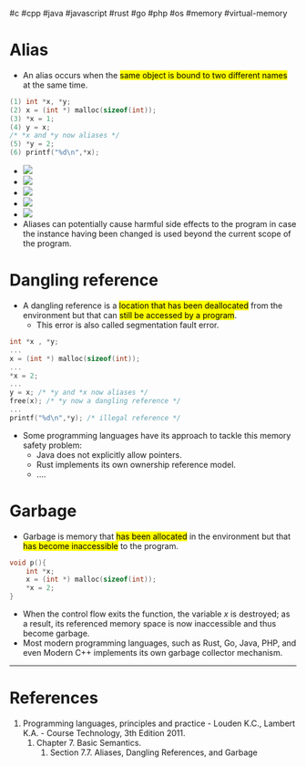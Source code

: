 #c #cpp #java #javascript #rust #go #php #os #memory #virtual-memory 

# Alias
- An alias occurs when the <mark class="hltr-yellow">same object is bound to two different names</mark> at the same time.
```c title='Alias example written in C'
(1) int *x, *y;
(2) x = (int *) malloc(sizeof(int));
(3) *x = 1;
(4) y = x;
/* *x and *y now aliases */
(5) *y = 2;
(6) printf("%d\n",*x);
```

- ![](Pasted%20image%2020250510132843.png)
- ![](Pasted%20image%2020250510132858.png)
- ![](Pasted%20image%2020250510132915.png)
- ![](Pasted%20image%2020250510132930.png)
- ![](Pasted%20image%2020250510132940.png)
- Aliases can potentially cause harmful side effects to the program in case the instance having been changed is used beyond the current scope of the program.
# Dangling reference
- A dangling reference is a <mark class="hltr-yellow">location that has been deallocated</mark> from the environment but that can <mark class="hltr-yellow">still be accessed by a program</mark>.
	- This error is also called segmentation fault error.
```c title='Dangling reference example'
int *x , *y;
...
x = (int *) malloc(sizeof(int));
...
*x = 2;
...
y = x; /* *y and *x now aliases */
free(x); /* *y now a dangling reference */
...
printf("%d\n",*y); /* illegal reference */
```
- Some programming languages have its approach to tackle this memory safety problem:
	- Java does not explicitly allow pointers.
	- Rust implements its own ownership reference model.
	- ....
# Garbage
- Garbage is memory that <mark class="hltr-yellow">has been allocated</mark> in the environment but that <mark class="hltr-yellow">has become inaccessible</mark> to the program.
```c title='Garbage example in C'
void p(){
	int *x;
	x = (int *) malloc(sizeof(int));
	*x = 2; 
}
```
- When the control flow exits the function, the variable $x$ is destroyed; as a result, its referenced memory space is now inaccessible and thus become garbage.
- Most modern programming languages, such as Rust, Go, Java, PHP, and even Modern C++ implements its own garbage collector mechanism.
---
# References
1. Programming languages, principles and practice - Louden K.C., Lambert K.A. - Course Technology, 3th Edition 2011.
	1. Chapter 7. Basic Semantics.
		1. Section 7.7. Aliases, Dangling References, and Garbage